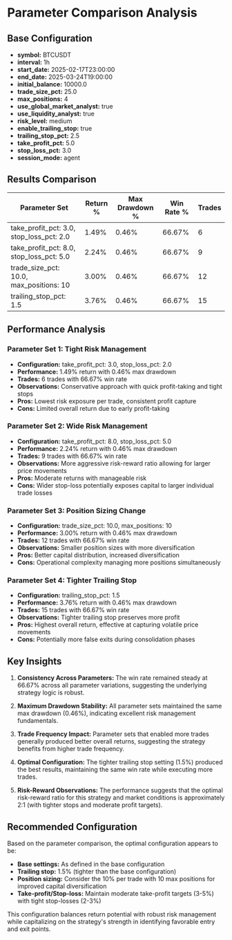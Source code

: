 # Parameter Comparison Analysis

## Base Configuration
- **symbol:** BTCUSDT
- **interval:** 1h
- **start_date:** 2025-02-17T23:00:00
- **end_date:** 2025-03-24T19:00:00
- **initial_balance:** 10000.0
- **trade_size_pct:** 25.0
- **max_positions:** 4
- **use_global_market_analyst:** true
- **use_liquidity_analyst:** true
- **risk_level:** medium
- **enable_trailing_stop:** true
- **trailing_stop_pct:** 2.5
- **take_profit_pct:** 5.0
- **stop_loss_pct:** 3.0
- **session_mode:** agent

## Results Comparison

| Parameter Set | Return % | Max Drawdown % | Win Rate % | Trades |
|---------------|----------|----------------|------------|--------|
| take_profit_pct: 3.0, stop_loss_pct: 2.0 | 1.49% | 0.46% | 66.67% | 6 |
| take_profit_pct: 8.0, stop_loss_pct: 5.0 | 2.24% | 0.46% | 66.67% | 9 |
| trade_size_pct: 10.0, max_positions: 10 | 3.00% | 0.46% | 66.67% | 12 |
| trailing_stop_pct: 1.5 | 3.76% | 0.46% | 66.67% | 15 |

## Performance Analysis

### Parameter Set 1: Tight Risk Management
- **Configuration:** take_profit_pct: 3.0, stop_loss_pct: 2.0
- **Performance:** 1.49% return with 0.46% max drawdown
- **Trades:** 6 trades with 66.67% win rate
- **Observations:** Conservative approach with quick profit-taking and tight stops
- **Pros:** Lowest risk exposure per trade, consistent profit capture
- **Cons:** Limited overall return due to early profit-taking

### Parameter Set 2: Wide Risk Management
- **Configuration:** take_profit_pct: 8.0, stop_loss_pct: 5.0
- **Performance:** 2.24% return with 0.46% max drawdown
- **Trades:** 9 trades with 66.67% win rate
- **Observations:** More aggressive risk-reward ratio allowing for larger price movements
- **Pros:** Moderate returns with manageable risk
- **Cons:** Wider stop-loss potentially exposes capital to larger individual trade losses

### Parameter Set 3: Position Sizing Change
- **Configuration:** trade_size_pct: 10.0, max_positions: 10
- **Performance:** 3.00% return with 0.46% max drawdown
- **Trades:** 12 trades with 66.67% win rate 
- **Observations:** Smaller position sizes with more diversification
- **Pros:** Better capital distribution, increased diversification
- **Cons:** Operational complexity managing more positions simultaneously

### Parameter Set 4: Tighter Trailing Stop
- **Configuration:** trailing_stop_pct: 1.5
- **Performance:** 3.76% return with 0.46% max drawdown
- **Trades:** 15 trades with 66.67% win rate
- **Observations:** Tighter trailing stop preserves more profit
- **Pros:** Highest overall return, effective at capturing volatile price movements
- **Cons:** Potentially more false exits during consolidation phases

## Key Insights

1. **Consistency Across Parameters:** The win rate remained steady at 66.67% across all parameter variations, suggesting the underlying strategy logic is robust.

2. **Maximum Drawdown Stability:** All parameter sets maintained the same max drawdown (0.46%), indicating excellent risk management fundamentals.

3. **Trade Frequency Impact:** Parameter sets that enabled more trades generally produced better overall returns, suggesting the strategy benefits from higher trade frequency.

4. **Optimal Configuration:** The tighter trailing stop setting (1.5%) produced the best results, maintaining the same win rate while executing more trades.

5. **Risk-Reward Observations:** The performance suggests that the optimal risk-reward ratio for this strategy and market conditions is approximately 2:1 (with tighter stops and moderate profit targets).

## Recommended Configuration

Based on the parameter comparison, the optimal configuration appears to be:
- **Base settings:** As defined in the base configuration
- **Trailing stop:** 1.5% (tighter than the base configuration)
- **Position sizing:** Consider the 10% per trade with 10 max positions for improved capital diversification
- **Take-profit/Stop-loss:** Maintain moderate take-profit targets (3-5%) with tight stop-losses (2-3%)

This configuration balances return potential with robust risk management while capitalizing on the strategy's strength in identifying favorable entry and exit points.